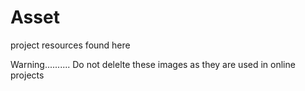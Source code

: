 # Asset
project resources found here

Warning..........
Do not delelte these images as they are used in online projects
